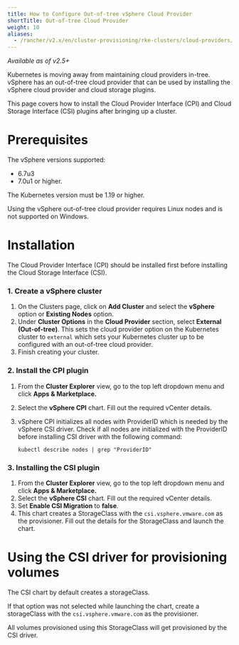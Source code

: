 ```yaml
---
title: How to Configure Out-of-tree vSphere Cloud Provider
shortTitle: Out-of-tree Cloud Provider
weight: 10
aliases:
  - /rancher/v2.x/en/cluster-provisioning/rke-clusters/cloud-providers/vsphere/out-of-tree/
---
```

_Available as of v2.5+_

Kubernetes is moving away from maintaining cloud providers in-tree. vSphere has an out-of-tree cloud provider that can be used by installing the vSphere cloud provider and cloud storage plugins.

This page covers how to install the Cloud Provider Interface (CPI) and Cloud Storage Interface (CSI) plugins after bringing up a cluster.

# Prerequisites

The vSphere versions supported:

* 6.7u3
* 7.0u1 or higher. 

The Kubernetes version must be 1.19 or higher.

Using the vSphere out-of-tree cloud provider requires Linux nodes and is not supported on Windows.

# Installation

The Cloud Provider Interface (CPI) should be installed first before installing the Cloud Storage Interface (CSI).

### 1. Create a vSphere cluster

1. On the Clusters page, click on **Add Cluster** and select the **vSphere** option or **Existing Nodes** option.
1. Under **Cluster Options** in the **Cloud Provider** section, select **External (Out-of-tree)**. This sets the cloud provider option on the Kubernetes cluster to `external` which sets your Kubernetes cluster up to be configured with an out-of-tree cloud provider.
1. Finish creating your cluster.

### 2. Install the CPI plugin
 
1. From the **Cluster Explorer** view, go to the top left dropdown menu and click **Apps & Marketplace.**
1. Select the **vSphere CPI** chart. Fill out the required vCenter details.
1. vSphere CPI initializes all nodes with ProviderID which is needed by the vSphere CSI driver. Check if all nodes are initialized with the ProviderID before installing CSI driver with the following command:

    ```
    kubectl describe nodes | grep "ProviderID"
    ```

### 3. Installing the CSI plugin

 1. From the **Cluster Explorer** view, go to the top left dropdown menu and click **Apps & Marketplace.**
1. Select the **vSphere CSI** chart. Fill out the required vCenter details.
2. Set **Enable CSI Migration** to **false**.
3. This chart creates a StorageClass with the `csi.vsphere.vmware.com` as the provisioner. Fill out the details for the StorageClass and launch the chart.


# Using the CSI driver for provisioning volumes

The CSI chart by default creates a storageClass.

If that option was not selected while launching the chart, create a storageClass with the `csi.vsphere.vmware.com` as the provisioner.

All volumes provisioned using this StorageClass will get provisioned by the CSI driver.

